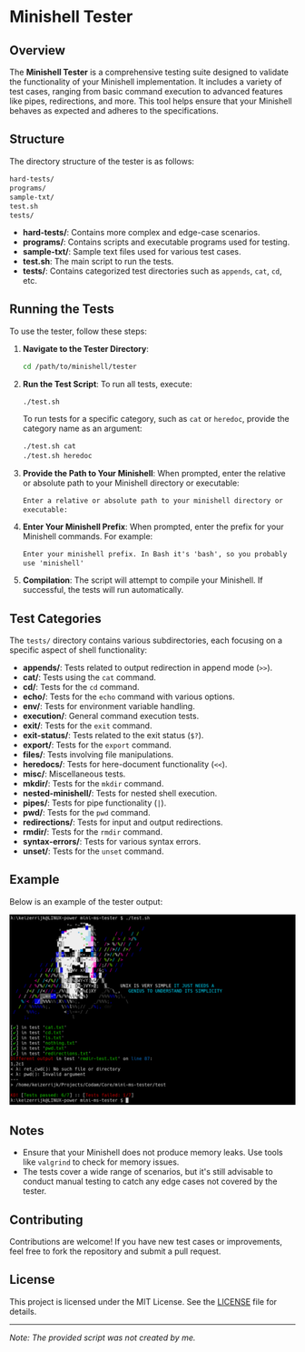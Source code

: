 
# Minishell Tester

## Overview

The **Minishell Tester** is a comprehensive testing suite designed to validate the functionality of your Minishell implementation. It includes a variety of test cases, ranging from basic command execution to advanced features like pipes, redirections, and more. This tool helps ensure that your Minishell behaves as expected and adheres to the specifications.

## Structure

The directory structure of the tester is as follows:

```
hard-tests/
programs/
sample-txt/
test.sh
tests/
```

- **hard-tests/**: Contains more complex and edge-case scenarios.
- **programs/**: Contains scripts and executable programs used for testing.
- **sample-txt/**: Sample text files used for various test cases.
- **test.sh**: The main script to run the tests.
- **tests/**: Contains categorized test directories such as `appends`, `cat`, `cd`, etc.

## Running the Tests

To use the tester, follow these steps:

1. **Navigate to the Tester Directory**:
   ```sh
   cd /path/to/minishell/tester
   ```

2. **Run the Test Script**:
   To run all tests, execute:
   ```sh
   ./test.sh
   ```
   To run tests for a specific category, such as `cat` or `heredoc`, provide the category name as an argument:
   ```sh
   ./test.sh cat
   ./test.sh heredoc
   ```

3. **Provide the Path to Your Minishell**:
   When prompted, enter the relative or absolute path to your Minishell directory or executable:
   ```
   Enter a relative or absolute path to your minishell directory or executable:
   ```

4. **Enter Your Minishell Prefix**:
   When prompted, enter the prefix for your Minishell commands. For example:
   ```
   Enter your minishell prefix. In Bash it's 'bash', so you probably use 'minishell'
   ```

5. **Compilation**:
   The script will attempt to compile your Minishell. If successful, the tests will run automatically.

## Test Categories

The `tests/` directory contains various subdirectories, each focusing on a specific aspect of shell functionality:

- **appends/**: Tests related to output redirection in append mode (`>>`).
- **cat/**: Tests using the `cat` command.
- **cd/**: Tests for the `cd` command.
- **echo/**: Tests for the `echo` command with various options.
- **env/**: Tests for environment variable handling.
- **execution/**: General command execution tests.
- **exit/**: Tests for the `exit` command.
- **exit-status/**: Tests related to the exit status (`$?`).
- **export/**: Tests for the `export` command.
- **files/**: Tests involving file manipulations.
- **heredocs/**: Tests for here-document functionality (`<<`).
- **misc/**: Miscellaneous tests.
- **mkdir/**: Tests for the `mkdir` command.
- **nested-minishell/**: Tests for nested shell execution.
- **pipes/**: Tests for pipe functionality (`|`).
- **pwd/**: Tests for the `pwd` command.
- **redirections/**: Tests for input and output redirections.
- **rmdir/**: Tests for the `rmdir` command.
- **syntax-errors/**: Tests for various syntax errors.
- **unset/**: Tests for the `unset` command.

## Example

Below is an example of the tester output:

![Example Output](example.png)

## Notes

- Ensure that your Minishell does not produce memory leaks. Use tools like `valgrind` to check for memory issues.
- The tests cover a wide range of scenarios, but it's still advisable to conduct manual testing to catch any edge cases not covered by the tester.

## Contributing

Contributions are welcome! If you have new test cases or improvements, feel free to fork the repository and submit a pull request.

## License

This project is licensed under the MIT License. See the [LICENSE](LICENSE) file for details.

---

*Note: The provided script was not created by me.*
